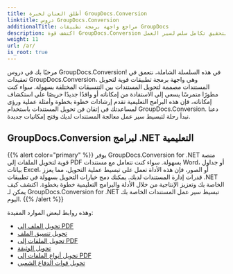 ```yaml
---
title: أطلق العنان لخبرة GroupDocs.Conversion
linktitle: دروس GroupDocs.Conversion
additionalTitle: مراجع واجهة برمجة تطبيقات GroupDocs
description: اكتشف قوة GroupDocs.Conversion من خلال برامجنا التعليمية. تعلم كيفية تحويل المستندات بين التنسيقات بسهولة لتحقيق تكامل سلس لسير العمل.
weight: 11
url: /ar/
is_root: true
---
```


مرحبًا بك في دروس GroupDocs.Conversion! في هذه السلسلة الشاملة، نتعمق في تعقيدات GroupDocs.Conversion، وهي واجهة برمجة تطبيقات قوية لتحويل المستندات مصممة لتحويل المستندات بين التنسيقات المختلفة بسهولة. سواء كنت مطورًا متمرسًا يسعى إلى الاستفادة من إمكاناته أو وافدًا جديدًا حريصًا على استكشاف إمكاناته، فإن هذه البرامج التعليمية تقدم إرشادات خطوة بخطوة وأمثلة عملية ورؤى لمساعدتك في إتقان فن تحويل المستندات باستخدام GroupDocs.Conversion. دعنا نبدأ رحلة لتبسيط سير عمل معالجة المستندات لديك وفتح إمكانيات جديدة.

## GroupDocs.Conversion لبرامج .NET التعليمية
{{% alert color="primary" %}}
يوفر GroupDocs.Conversion for .NET منصة قوية لتحويل الملفات إلى PDF بسهولة. سواء كنت تتعامل مع مستندات Word، أو جداول بيانات Excel، أو الصور، فإن هذه الأداة تعمل على تبسيط عملية التحويل، مما يعزز قدرات إدارة المستندات لديك. يمكنك دمج خيارات التحويل بسهولة في تطبيقات .NET الخاصة بك وتعزيز الإنتاجية من خلال الأدلة والبرامج التعليمية خطوة بخطوة. اكتشف كيف يمكن لـ GroupDocs.Conversion for .NET تبسيط سير عمل المستندات الخاصة بك اليوم.
{{% /alert %}}

وهذه روابط لبعض الموارد المفيدة:
 
- [تحويل الملف إلى PDF](./net/file-conversion-to-pdf/)
- [تحويل تنسيق الملف](./net/file-format-conversion-tutorials/)
- [تحويل الملفات إلى PDF](./net/convert-files-to-pdf/)
- [تحويل الوثيقة](./net/document-conversion/)
- [تحويل أنواع الملفات إلى PDF](./net/converting-file-types-to-pdf/)
- [تحويل قوات الدفاع الشعبي](./net/pdf-conversion/)